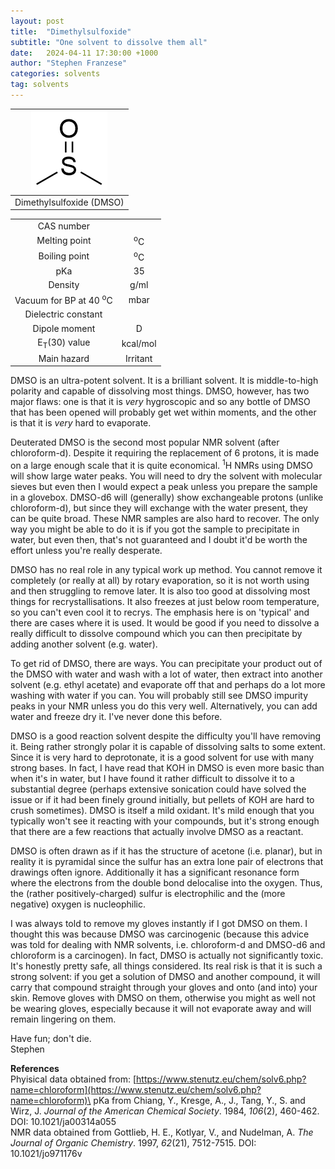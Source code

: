 ```yaml
---
layout: post
title:  "Dimethylsulfoxide"
subtitle: "One solvent to dissolve them all"
date:   2024-04-11 17:30:00 +1000
author: "Stephen Franzese"
categories: solvents
tag: solvents
---
```



|![DMSO](/assets/dmso.png)|
|:---:|
|Dimethylsulfoxide (DMSO)|

|  |  |
| :----------------: | :-----------------: |
| CAS number       | 	      |
| Melting point |    <sup>o</sup>C  |
| Boiling point |  <sup>o</sup>C |
|      pKa      |         35        |
|    Density    |        g/ml      |
| Vacuum for BP at 40 <sup>o</sup>C |      mbar     |
| Dielectric constant |  |
| Dipole moment|  D |
| E<sub>T</sub>(30) value | kcal/mol |
| Main hazard  | Irritant |

DMSO is an ultra-potent solvent. It is a brilliant solvent. It is middle-to-high polarity and capable of dissolving most things. DMSO, however, has two major flaws: one is that it is *very* hygroscopic and so any bottle of DMSO that has been opened will probably get wet within moments, and the other is that it is *very* hard to evaporate.

Deuterated DMSO is the second most popular NMR solvent (after chloroform-d). Despite it requiring the replacement of 6 protons, it is made on a large enough scale that it is quite economical. <sup>1</sup>H NMRs using DMSO will show large water peaks. You will need to dry the solvent with molecular sieves but even then I would expect a peak unless you prepare the sample in a glovebox. DMSO-d6 will (generally) show exchangeable protons (unlike chloroform-d), but since they will exchange with the water present, they can be quite broad. These NMR samples are also hard to recover. The only way you might be able to do it is if you got the sample to precipitate in water, but even then, that's not guaranteed and I doubt it'd be worth the effort unless you're really desperate.

DMSO has no real role in any typical work up method. You cannot remove it completely (or really at all) by rotary evaporation, so it is not worth using and then struggling to remove later. It is also too good at dissolving most things for recrystallisations. It also freezes at just below room temperature, so you can't even cool it to recrys. The emphasis here is on 'typical' and there are cases where it is used. It would be good if you need to dissolve a really difficult to dissolve compound which you can then precipitate by adding another solvent (e.g. water).

To get rid of DMSO, there are ways. You can precipitate your product out of the DMSO with water and wash with a lot of water, then extract into another solvent (e.g. ethyl acetate) and evaporate off that and perhaps do a lot more washing with water if you can. You will probably still see DMSO impurity peaks in your NMR unless you do this very well. Alternatively, you can add water and freeze dry it. I've never done this before.

DMSO is a good reaction solvent despite the difficulty you'll have removing it. Being rather strongly polar it is capable of dissolving salts to some extent. Since it is very hard to deprotonate, it is a good solvent for use with many strong bases. In fact, I have read that KOH in DMSO is even more basic than when it's in water, but I have found it rather difficult to dissolve it to a substantial degree (perhaps extensive sonication could have solved the issue or if it had been finely ground initially, but pellets of KOH are hard to crush sometimes). DMSO is itself a mild oxidant. It's mild enough that you typically won't see it reacting with your compounds, but it's strong enough that there are a few reactions that actually involve DMSO as a reactant.

DMSO is often drawn as if it has the structure of acetone (i.e. planar), but in reality it is pyramidal since the sulfur has an extra lone pair of electrons that drawings often ignore. Additionally it has a significant resonance form where the electrons from the double bond delocalise into the oxygen. Thus, the (rather positively-charged) sulfur is electrophilic and the (more negative) oxygen is nucleophilic.

I was always told to remove my gloves instantly if I got DMSO on them. I thought this was because DMSO was carcinogenic (because this advice was told for dealing with NMR solvents, i.e. chloroform-d and DMSO-d6 and chloroform is a carcinogen). In fact, DMSO is actually not significantly toxic. It's honestly pretty safe, all things considered. Its real risk is that it is such a strong solvent: if you get a solution of DMSO and another compound, it will carry that compound straight through your gloves and onto (and into) your skin. Remove gloves with DMSO on them, otherwise you might as well not be wearing gloves, especially because it will not evaporate away and will remain lingering on them.

Have fun; don't die.\
Stephen

**References**\
Phyisical data obtained from: [https://www.stenutz.eu/chem/solv6.php?name=chloroform](https://www.stenutz.eu/chem/solv6.php?name=chloroform)\
pKa from Chiang, Y., Kresge, A., J., Tang, Y., S. and Wirz, J. *Journal of the American Chemical Society*. 1984, *106*(2), 460-462. DOI: 10.1021/ja00314a055\
NMR data obtained from Gottlieb, H. E., Kotlyar, V., and Nudelman, A. *The Journal of Organic Chemistry*. 1997, *62*(21), 7512-7515. DOI: 10.1021/jo971176v
